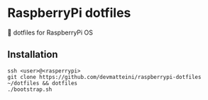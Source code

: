 # RaspberryPi dotfiles

:wrench: dotfiles for RaspberryPi OS

## Installation

```shell
ssh <user>@<rasperrypi>
git clone https://github.com/devmatteini/raspberrypi-dotfiles ~/dotfiles && dotfiles
./bootstrap.sh
```
